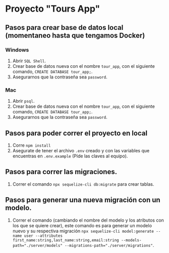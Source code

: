 # Proyecto "Tours App"

## Pasos para crear base de datos local (momentaneo hasta que tengamos Docker)

### Windows
1. Abrir `SQL Shell`. 
2. Crear base de datos nueva con el nombre `tour_app`, con el siguiente comando, `CREATE DATABASE tour_app;`. 
3. Asegurarnos que la contraseña sea `password`. 

### Mac
1. Abrir `psql`. 
2. Crear base de datos nueva con el nombre `tour_app`, con el siguiente comando, `CREATE DATABASE tour_app;`. 
3. Asegurarnos que la contraseña sea `password`. 
## Pasos para poder correr el proyecto en local 

1. Corre `npm install`
2. Asegurate de tener el archivo `.env` creado y con las variables que encuentras en `.env.example` (Píde las claves al equipo).

## Pasos para correr las migraciones.
1. Correr el comando `npx sequelize-cli db:migrate` para crear tablas. 

## Pasos para generar una nueva migración con un modelo.
1. Correr el comando (cambiando el nombre del modelo y los atributos con los que se quiere crear), este comando es para generar un modelo nuevo y su respectiva migración `npx sequelize-cli model:generate --name user --attributes first_name:string,last_name:string,email:string --models-path="./server/models" --migrations-path="./server/migrations"`. 
